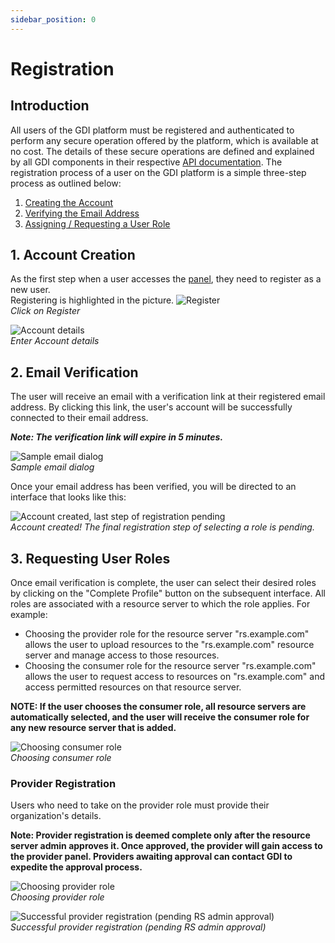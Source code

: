 ```yaml
---
sidebar_position: 0
---
```


# Registration

## Introduction

All users of the GDI platform must be registered and authenticated to perform any secure operation offered by the platform, which is available at no cost. The details of these secure operations are defined and explained by all GDI components in their respective [API documentation](https://dx.gdi.org.in/apis). The registration process of a user on the GDI platform is a simple three-step process as outlined below:
1. [Creating the Account](#1-account-creation)
2. [Verifying the Email Address](#2-email-verification)
3. [Assigning / Requesting a User Role](#3-requesting-user-roles)

## 1. Account Creation

As the first step when a user accesses the [panel](https://catalogue.gdi.org.in/auth), they need to register as a new user. <br/>  Registering is highlighted in the picture.
![Register](../resources/auth/register.png)<br/>
*Click on Register*

![Account details](../resources/auth/step1.png)<br/>
*Enter Account details*

## 2. Email Verification

The user will receive an email with a verification link at their registered email address. By clicking this link, the user's account will be successfully connected to their email address.

***Note: The verification link will expire in 5 minutes.***

![Sample email dialog](../resources/auth/email-template.png)<br/>
*Sample email dialog*

Once your email address has been verified, you will be directed to an interface that looks like this:

![Account created, last step of registration pending](../resources/auth/last-step.png)<br/>
*Account created! The final registration step of selecting a role is pending.*

## 3. Requesting User Roles

Once email verification is complete, the user can select their desired roles by clicking on the "Complete Profile" button on the subsequent interface. All roles are associated with a resource server to which the role applies. For example:

* Choosing the provider role for the resource server "rs.example.com" allows the user to upload resources to the "rs.example.com" resource server and manage access to those resources.
* Choosing the consumer role for the resource server "rs.example.com" allows the user to request access to resources on "rs.example.com" and access permitted resources on that resource server.

**NOTE: If the user chooses the consumer role, all resource servers are automatically selected, and the user will receive the consumer role for any new resource server that is added.**

![Choosing consumer role](../resources/auth/cons-role.png)<br/>
*Choosing consumer role*

### Provider Registration

Users who need to take on the provider role must provide their organization's details.

**Note: Provider registration is deemed complete only after the resource server admin approves it. Once approved, the provider will gain access to the provider panel. Providers awaiting approval can contact GDI to expedite the approval process.**

![Choosing provider role](../resources/auth/prov-role.png)<br/>
*Choosing provider role*

![Successful provider registration (pending RS admin approval)](../resources/auth/succ-prov-reg.png)<br/>
*Successful provider registration (pending RS admin approval)*
